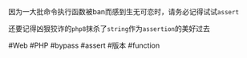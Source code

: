 因为一大批命令执行函数被ban而感到生无可恋时，请务必记得试试`assert`

还要记得凶狠狡诈的`php8`抹杀了`string`作为`assertion`的美好过去

#Web #PHP #bypass #assert #版本 #function